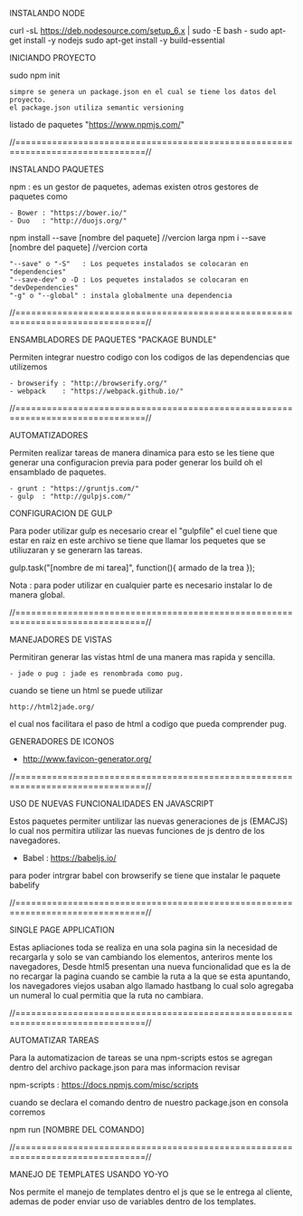 INSTALANDO NODE 

curl -sL https://deb.nodesource.com/setup_6.x | sudo -E bash -
sudo apt-get install -y nodejs
sudo apt-get install -y build-essential

INICIANDO PROYECTO 

sudo npm init

	simpre se genera un package.json en el cual se tiene los datos del proyecto.
	el package.json utiliza semantic versioning


listado de paquetes "https://www.npmjs.com/"

//===============================================================================//

INSTALANDO PAQUETES 

npm : es un gestor de paquetes, ademas existen otros gestores de paquetes como 

	- Bower : "https://bower.io/"
	- Duo   : "http://duojs.org/"

npm install --save [nombre del paquete] //vercion larga 
npm i --save [nombre del paquete] //vercion corta 

	"--save" o "-S"   : Los pequetes instalados se colocaran en "dependencies"
	"--save-dev" o -D : Los pequetes instalados se colocaran en "devDependencies"
	"-g" o "--global" : instala globalmente una dependencia

//===============================================================================//

ENSAMBLADORES DE PAQUETES "PACKAGE BUNDLE"

Permiten integrar nuestro codigo con los codigos de las dependencias que utilizemos 
	
	- browserify : "http://browserify.org/"
	- webpack    : "https://webpack.github.io/"

//===============================================================================//

AUTOMATIZADORES 

Permiten realizar tareas de manera dinamica para esto se les tiene que generar una configuracion previa para poder generar los build
oh el ensamblado de paquetes. 

	- grunt : "https://gruntjs.com/" 
	- gulp  : "http://gulpjs.com/"

CONFIGURACION DE GULP

Para poder utilizar gulp es necesario crear el "gulpfile" el cuel tiene que estar en raiz en este archivo 
se tiene que llamar los pequetes que se utiliuzaran y se generarn las tareas.

gulp.task("[nombre de mi tarea]", function(){
	armado de la trea
}); 

Nota : para poder utilizar en cualquier parte es necesario instalar lo de manera global.

//===============================================================================//

MANEJADORES DE VISTAS 

Permitiran generar las vistas html de una manera mas rapida y sencilla.

	- jade o pug : jade es renombrada como pug.

cuando se tiene un html se puede utilizar

	http://html2jade.org/

el cual nos facilitara el paso de html a codigo que pueda comprender pug.


GENERADORES DE ICONOS

 - http://www.favicon-generator.org/

 //===============================================================================//

 USO DE NUEVAS FUNCIONALIDADES EN JAVASCRIPT

 Estos paquetes permiter untilizar las nuevas generaciones de js (EMACJS) lo cual nos permitira
 utilizar las nuevas funciones de js dentro de los navegadores.

  - Babel : https://babeljs.io/

 para poder intrgrar babel con browserify se tiene que instalar le paquete babelify

 //===============================================================================//

SINGLE PAGE APPLICATION

Estas apliaciones toda se realiza en una sola pagina sin la necesidad de recargarla y solo se van cambiando los elementos,
anteriros mente los navegadores, Desde html5 presentan una nueva funcionalidad que es la de no recargar la pagina cuando se cambie 
la ruta a la que se esta apuntando, los navegadores viejos usaban algo llamado hastbang lo cual solo agregaba un numeral lo cual permitia que 
la ruta no cambiara. 

//===============================================================================//

AUTOMATIZAR TAREAS

Para la automatizacion de tareas se una npm-scripts estos se agregan dentro del archivo package.json para mas informacion revisar 

 npm-scripts : https://docs.npmjs.com/misc/scripts

cuando se declara el comando dentro de nuestro package.json en consola corremos 

npm run [NOMBRE DEL COMANDO]

//===============================================================================//

MANEJO DE TEMPLATES USANDO YO-YO

Nos permite el manejo de templates dentro el js que se le entrega al cliente, ademas de poder 
enviar uso de variables dentro de los templates.